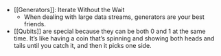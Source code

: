 - [[Generators]]: Iterate Without the Wait
	- When dealing with large data streams, generators are your best friends.
- [[Qubits]] are special because they can be both 0 and 1 at the same time. It’s like having a coin that’s spinning and showing both heads and tails until you catch it, and then it picks one side.